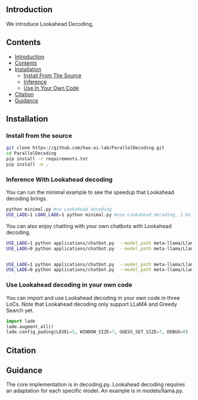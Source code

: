 ## Introduction 
We introduce Lookahead Decoding, 

## Contents
- [Introduction](#introduction)
- [Contents](#contents)
- [Installation](#installation)
  - [Install From The Source](#install-from-source)
  - [Inference](#inference)
  - [Use In Your Own Code](#inference-plugin)
- [Citation](#citation)
- [Guidance](#guidance)


## Installation
### Install from the source
```bash
git clone https://github.com/hao-ai-lab/ParallelDecoding.git
cd ParallelDecoding
pip install -r requirements.txt
pip install -e .
```

### Inference With Lookahead decoding
You can run the minimal example to see the speedup that Lookahead decoding brings.
```bash
python minimal.py #no Lookahead decoding
USE_LADE=1 LOAD_LADE=1 python minimal.py #use Lookahead decoding, 1.6x speedup
```

You can also enjoy chatting with your own chatbots with Lookahead decoding.
```bash
USE_LADE=1 python applications/chatbot.py  --model_path meta-llama/Llama-2-7b-chat-hf --debug --chat #chat, with lookahead 
USE_LADE=0 python applications/chatbot.py  --model_path meta-llama/Llama-2-7b-chat-hf --debug --chat #chat, without lookahead


USE_LADE=1 python applications/chatbot.py  --model_path meta-llama/Llama-2-7b-chat-hf --debug #no chat, with lookahead
USE_LADE=0 python applications/chatbot.py  --model_path meta-llama/Llama-2-7b-chat-hf --debug #no chat, without lookahead
```

### Use Lookahead decoding in your own code
You can import and use Lookahead decoding in your own code in three LoCs. Note that Lookahead decoding only support LLaMA and Greedy Search yet.

```python
import lade
lade.augment_all()
lade.config_pading(LEVEL=5, WINDOW_SIZE=7, GUESS_SET_SIZE=7, DEBUG=0)
```
## Citation

## Guidance
The core implementation is in decoding.py. Lookahead decoding requires an adaptation for each specific model. An example is in models/llama.py.

